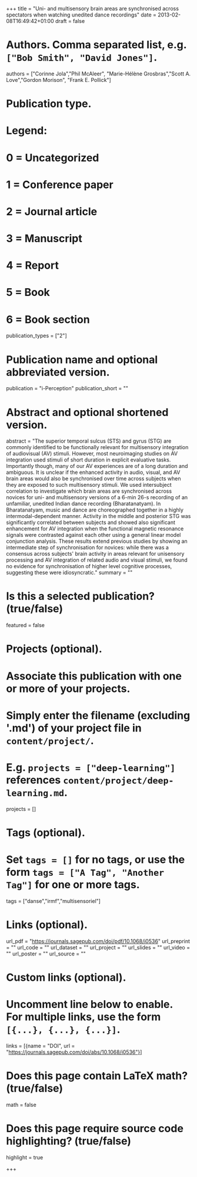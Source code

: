 +++
title = "Uni- and multisensory brain areas are synchronised across spectators when watching unedited dance recordings"
date = 2013-02-08T16:49:42+01:00
draft = false

# Authors. Comma separated list, e.g. `["Bob Smith", "David Jones"]`.
authors = ["Corinne Jola","Phil McAleer", "Marie-Hélène Grosbras","Scott A. Love","Gordon Morison", "Frank E. Pollick"]

# Publication type.
# Legend:
# 0 = Uncategorized
# 1 = Conference paper
# 2 = Journal article
# 3 = Manuscript
# 4 = Report
# 5 = Book
# 6 = Book section
publication_types = ["2"]

# Publication name and optional abbreviated version.
publication = "i-Perception"
publication_short = ""

# Abstract and optional shortened version.
abstract = "The superior temporal sulcus (STS) and gyrus (STG) are commonly identified to be functionally relevant for multisensory integration of audiovisual (AV) stimuli. However, most neuroimaging studies on AV integration used stimuli of short duration in explicit evaluative tasks. Importantly though, many of our AV experiences are of a long duration and ambiguous. It is unclear if the enhanced activity in audio, visual, and AV brain areas would also be synchronised over time across subjects when they are exposed to such multisensory stimuli. We used intersubject correlation to investigate which brain areas are synchronised across novices for uni- and multisensory versions of a 6-min 26-s recording of an unfamiliar, unedited Indian dance recording (Bharatanatyam). In Bharatanatyam, music and dance are choreographed together in a highly intermodal-dependent manner. Activity in the middle and posterior STG was significantly correlated between subjects and showed also significant enhancement for AV integration when the functional magnetic resonance signals were contrasted against each other using a general linear model conjunction analysis. These results extend previous studies by showing an intermediate step of synchronisation for novices: while there was a consensus across subjects' brain activity in areas relevant for unisensory processing and AV integration of related audio and visual stimuli, we found no evidence for synchronisation of higher level cognitive processes, suggesting these were idiosyncratic."
summary = ""

# Is this a selected publication? (true/false)
featured = false

# Projects (optional).
#   Associate this publication with one or more of your projects.
#   Simply enter the filename (excluding '.md') of your project file in `content/project/`.
#   E.g. `projects = ["deep-learning"]` references `content/project/deep-learning.md`.
projects = []

# Tags (optional).
#   Set `tags = []` for no tags, or use the form `tags = ["A Tag", "Another Tag"]` for one or more tags.
tags = ["danse","irmf","multisensoriel"]

# Links (optional).
url_pdf = "https://journals.sagepub.com/doi/pdf/10.1068/i0536"
url_preprint = ""
url_code = ""
url_dataset = ""
url_project = ""
url_slides = ""
url_video = ""
url_poster = ""
url_source = ""

# Custom links (optional).
#   Uncomment line below to enable. For multiple links, use the form `[{...}, {...}, {...}]`.
links = [{name = "DOI", url = "https://journals.sagepub.com/doi/abs/10.1068/i0536"}]

# Does this page contain LaTeX math? (true/false)
math = false

# Does this page require source code highlighting? (true/false)
highlight = true

+++
